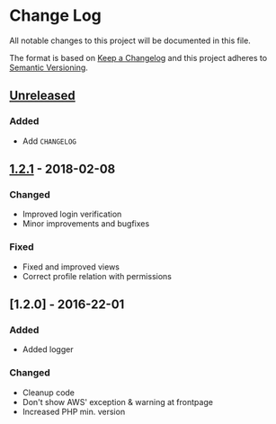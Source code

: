 # Change Log
All notable changes to this project will be documented in this file.

The format is based on [Keep a Changelog](http://keepachangelog.com/)
and this project adheres to [Semantic Versioning](http://semver.org/).

## [Unreleased]
### Added
- Add `CHANGELOG`

## [1.2.1] - 2018-02-08
### Changed
- Improved login verification
- Minor improvements and bugfixes

### Fixed
- Fixed and improved views
- Correct profile relation with permissions

## [1.2.0] - 2016-22-01
### Added
- Added logger

### Changed
- Cleanup code
- Don't show AWS' exception & warning at frontpage
- Increased PHP min. version

[Unreleased]: https://github.com/phalcon/vokuro/compare/v1.2.1...HEAD
[1.2.1]: https://github.com/phalcon/vokuro/compare/v1.2.0...v1.2.1
